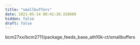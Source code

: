 ```yaml
---
title: "smallbuffers"
date: 2021-05-14 00:41:10.318989
hidden: false
draft: false
---
```


bcm27xx/bcm2711/package_feeds_base_ath10k-ct/smallbuffers

